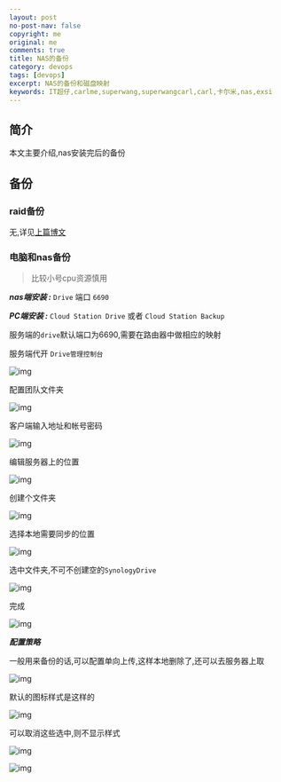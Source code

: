 ```yaml
---
layout: post
no-post-nav: false 
copyright: me
original: me
comments: true
title: NAS的备份
category: devops
tags: [devops]
excerpt: NAS的备份和磁盘映射
keywords: IT超仔,carlme,superwang,superwangcarl,carl,卡尔米,nas,exsi
---
```


## 简介

本文主要介绍,nas安装完后的备份

## 备份

### raid备份

无,详见[上篇博文](https://www.expreview.com/25412-all.html)

### 电脑和nas备份

> 比较小号cpu资源慎用

***nas端安装 :*** `Drive` 端口 `6690`

***PC端安装 :*** `Cloud Station Drive` 或者 `Cloud Station Backup`

服务端的`drive`默认端口为6690,需要在路由器中做相应的映射

服务端代开 `Drive管理控制台`

![img]({{site.cdn}}assets/images/blog/2019/20190421204411.png)

配置团队文件夹

![img]({{site.cdn}}assets/images/blog/2019/20190421235345.png)

客户端输入地址和帐号密码

![img]({{site.cdn}}assets/images/blog/2019/20190421235504.png)

编辑服务器上的位置

![img]({{site.cdn}}assets/images/blog/2019/20190422090705.png)

创建个文件夹

![img]({{site.cdn}}assets/images/blog/2019/20190422090744.png)

选择本地需要同步的位置

![img]({{site.cdn}}assets/images/blog/2019/20190422090902.png)

选中文件夹,不可不创建空的`SynologyDrive`

![img]({{site.cdn}}assets/images/blog/2019/20190422091000.png)

完成

![img]({{site.cdn}}assets/images/blog/2019/20190422091058.png)

***配置策略***

一般用来备份的话,可以配置单向上传,这样本地删除了,还可以去服务器上取

![img]({{site.cdn}}assets/images/blog/2019/20190422091443.png)

默认的图标样式是这样的

![img]({{site.cdn}}assets/images/blog/2019/20190422092234.png)

可以取消这些选中,则不显示样式

![img]({{site.cdn}}assets/images/blog/2019/20190422092308.png)

![img]({{site.cdn}}assets/images/blog/2019/20190422092340.png)
